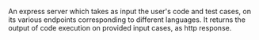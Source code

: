 An express server which takes as input the user's code and test cases, on its various endpoints corresponding to different languages.
It returns the output of code execution on provided input cases, as http response.
